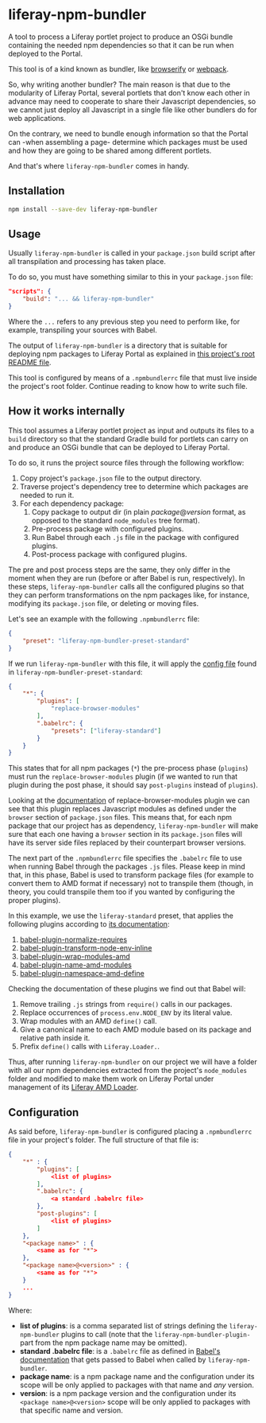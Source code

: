 # liferay-npm-bundler

A tool to process a Liferay portlet project to produce an OSGi bundle containing 
the needed npm dependencies so that it can be run when deployed to the Portal.

This tool is of a kind known as bundler, like 
[browserify](http://browserify.org/) or [webpack](https://webpack.js.org/). 

So, why writing another bundler? The main reason is that due to the modularity
of Liferay Portal, several portlets that don't know each other in advance may 
need to cooperate to share their Javascript dependencies, so we cannot just 
deploy all Javascript in a single file like other bundlers do for web 
applications. 

On the contrary, we need to bundle enough information so that the Portal can 
-when assembling a page- determine which packages must be used and how they are 
going to be shared among different portlets.

And that's where `liferay-npm-bundler` comes in handy.

## Installation

```sh
npm install --save-dev liferay-npm-bundler
```

## Usage

Usually `liferay-npm-bundler` is called in your `package.json` build script 
after all transpilation and processing has taken place.

To do so, you must have something similar to this in your `package.json` file:

```json
"scripts": {
    "build": "... && liferay-npm-bundler"
}
```

Where the `...` refers to any previous step you need to perform like, for 
example, transpiling your sources with Babel.

The output of `liferay-npm-bundler` is a directory that is suitable for 
deploying npm packages to Liferay Portal as explained in 
[this project's root README file](https://github.com/liferay/liferay-npm-build-tools/blob/master/README.md).

This tool is configured by means of a `.npmbundlerrc` file that must live inside
the project's root folder. Continue reading to know how to write such file.

## How it works internally

This tool assumes a Liferay portlet project as input and outputs its files to 
a `build` directory so that the standard Gradle build for portlets can carry on
and produce an OSGi bundle that can be deployed to Liferay Portal.

To do so, it runs the project source files through the following workflow:

1. Copy project's `package.json` file to the output directory.
2. Traverse project's dependency tree to determine which packages are needed to 
run it.
3. For each dependency package:
    1. Copy package to output dir (in plain _package_@_version_ format, as 
        opposed to the standard `node_modules` tree format).
    2. Pre-process package with configured plugins.
    3. Run Babel through each `.js` file in the package with configured plugins.
    4. Post-process package with configured plugins.
    
The pre and post process steps are the same, they only differ in the moment when
they are run (before or after Babel is run, respectively). In these steps,
`liferay-npm-bundler` calls all the configured plugins so that they can perform
transformations on the npm packages like, for instance, modifying its 
`package.json` file, or deleting or moving files.

Let's see an example with the following `.npmbundlerrc` file:

```json
{
    "preset": "liferay-npm-bundler-preset-standard"
}
```

If we run `liferay-npm-bundler` with this file, it will apply the 
[config file](https://github.com/liferay/liferay-npm-build-tools/blob/master/packages/liferay-npm-bundler-preset-standard/config.json)
found in `liferay-npm-bundler-preset-standard`:

```json
{
	"*": {
		"plugins": [
			"replace-browser-modules"
		],
		".babelrc": {
			"presets": ["liferay-standard"]
		}
	}
}
```

This states that for all npm packages (`*`) the pre-process phase (`plugins`) 
must run the `replace-browser-modules` plugin (if we wanted to run that plugin
during the post phase, it should say `post-plugins` instead of `plugins`).

Looking at the 
[documentation](https://github.com/liferay/liferay-npm-build-tools/blob/master/packages/liferay-npm-bundler-plugin-replace-browser-modules/README.md)
of replace-browser-modules plugin we can see that this plugin replaces 
Javascript modules as defined under the `browser` section of `package.json` 
files. This means that, for each npm package that our project has as dependency,
`liferay-npm-bundler` will make sure that each one having a `browser` section in
its `package.json` files will have its server side files replaced by their 
counterpart browser versions.

The next part of the `.npmbundlerrc` file specifies the `.babelrc` file to use 
when running Babel through the packages `.js` files. Please keep in mind that, 
in this phase, Babel is used to transform package files (for example to convert
them to AMD format if necessary) not to transpile them (though, in theory, you
could transpile them too if you wanted by configuring the proper plugins).

In this example, we use the `liferay-standard` preset, that applies the 
following plugins according to 
[its documentation](https://github.com/liferay/liferay-npm-build-tools/tree/master/packages/babel-preset-liferay-amd):

1. [babel-plugin-normalize-requires](https://github.com/izaera/liferay-npm-build-tools/tree/master/packages/babel-plugin-normalize-requires)
2. [babel-plugin-transform-node-env-inline](https://www.npmjs.com/package/babel-plugin-transform-node-env-inline)
3. [babel-plugin-wrap-modules-amd](https://github.com/izaera/liferay-npm-build-tools/tree/master/packages/babel-plugin-wrap-modules-amd)
4. [babel-plugin-name-amd-modules](https://github.com/izaera/liferay-npm-build-tools/tree/master/packages/babel-plugin-name-amd-modules)
5. [babel-plugin-namespace-amd-define](https://github.com/izaera/liferay-npm-build-tools/tree/master/packages/babel-plugin-namespace-amd-define)

Checking the documentation of these plugins we find out that Babel will:

1. Remove trailing `.js` strings from `require()` calls in our packages.
2. Replace occurrences of `process.env.NODE_ENV` by its literal value.
3. Wrap modules with an AMD `define()` call.
4. Give a canonical name to each AMD module based on its package and relative 
path inside it.
5. Prefix `define()` calls with `Liferay.Loader.`.

Thus, after running `liferay-npm-bundler` on our project we will have a folder
with all our npm dependencies extracted from the project's `node_modules` folder
and modified to make them work on Liferay Portal under management of its 
[Liferay AMD Loader](https://github.com/liferay/liferay-amd-loader).
    
## Configuration

As said before, `liferay-npm-bundler` is configured placing a `.npmbundlerrc` 
file in your project's folder. The full structure of that file is:

```json
{
    "*" : {
        "plugins": [
			<list of plugins>
		],
		".babelrc": {
            <a standard .babelrc file>
		},
        "post-plugins": [
            <list of plugins>
		]
    },
    "<package name>" : {
        <same as for "*">
    },
    "<package name>@<version>" : {
        <same as for "*">
    }
    ...
}
```

Where:

* **list of plugins**: is a comma separated list of strings defining the 
`liferay-npm-bundler` plugins to call (note that the 
`liferay-npm-bundler-plugin-` part from the npm package name may be omitted).
* **standard .babelrc file**: is a `.babelrc` file as defined in [Babel's 
documentation](https://babeljs.io/docs/usage/babelrc/) that gets passed to 
Babel when called by `liferay-npm-bundler`.
* **package name**: is a npm package name and the configuration under its scope 
will be only applied to packages with that name and *any* version.
* **version**: is a npm package version and the configuration under its 
`<package name>@<version>` scope will be only applied to packages with that 
specific name and version.
    
    
    
    